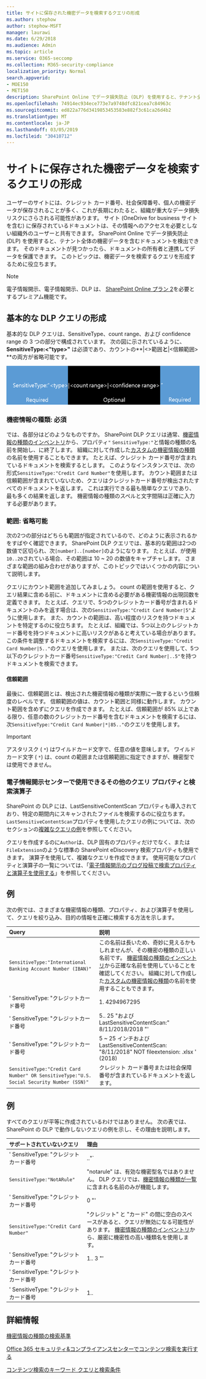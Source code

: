 ```yaml
---
title: サイトに保存された機密データを検索するクエリの形成
ms.author: stephow
author: stephow-MSFT
manager: laurawi
ms.date: 6/29/2018
ms.audience: Admin
ms.topic: article
ms.service: O365-seccomp
ms.collection: M365-security-compliance
localization_priority: Normal
search.appverid:
- MOE150
- MET150
description: SharePoint Online でデータ損失防止 (DLP) を使用すると、テナント全体の機密データを含むドキュメントを検出できます。 そのドキュメントが見つかったら、ドキュメントの所有者と連携してデータを保護できます。 このトピックは、機密データを検索するクエリを形成するために役立ちます。
ms.openlocfilehash: 74914ec934ece773e7a9748dfc821cea7c84963c
ms.sourcegitcommit: ed822a776d3419853453583e882f3c61ca26d4b2
ms.translationtype: MT
ms.contentlocale: ja-JP
ms.lasthandoff: 03/05/2019
ms.locfileid: "30410712"
---
```

# <a name="form-a-query-to-find-sensitive-data-stored-on-sites"></a>サイトに保存された機密データを検索するクエリの形成

ユーザーのサイトには、クレジット カード番号、社会保障番号、個人の機密データが保存されることが多く、これが長期にわたると、組織が重大なデータ損失リスクにさらされる可能性があります。 サイト (OneDrive for business サイトを含む) に保存されているドキュメントは、その情報へのアクセスを必要としない組織外のユーザーと共有できます。 SharePoint Online でデータ損失防止 (DLP) を使用すると、テナント全体の機密データを含むドキュメントを検出できます。 そのドキュメントが見つかったら、ドキュメントの所有者と連携してデータを保護できます。 このトピックは、機密データを検索するクエリを形成するために役立ちます。
  
> [!NOTE]
> 電子情報開示、電子情報開示、DLP は、 [SharePoint Online プラン 2](https://go.microsoft.com/fwlink/?LinkId=510080)を必要とするプレミアム機能です。 
  
## <a name="forming-a-basic-dlp-query"></a>基本的な DLP クエリの形成

基本的な DLP クエリは、SensitiveType、count range、および confidence range の 3 つの部分で構成されています。 次の図に示されているように、 **SensitiveType:\<"type\>"** は必須であり、カウントの**|\<\>範囲**と**|\<信頼範囲\> **の両方が省略可能です。 
  
![必須とオプションに分割されるクエリの例](media/DLP-query-example-text.png)
  
### <a name="sensitive-type---required"></a>機密情報の種類: 必須

では、各部分はどのようなものですか。 SharePoint DLP クエリは通常、[機密情報の種類のインベントリ](https://go.microsoft.com/fwlink/?LinkID=509999)から、プロパティ`"` `SensitiveType:"`と情報の種類の名前を開始し、に終了します。 組織に対して作成した[カスタムの機密情報の種類](create-a-custom-sensitive-information-type.md)の名前を使用することもできます。 たとえば、クレジット カード番号が含まれているドキュメントを検索するとします。 このようなインスタンスでは、次の形式`SensitiveType:"Credit Card Number"`を使用します。 カウント範囲または信頼範囲が含まれていないため、クエリはクレジットカード番号が検出されたすべてのドキュメントを返します。 これは実行できる最も簡単なクエリであり、最も多くの結果を返します。 機密情報の種類のスペルと文字間隔は正確に入力する必要があります。 
  
### <a name="ranges---optional"></a>範囲: 省略可能

次の2つの部分はどちらも範囲が指定されているので、どのように表示されるかをすばやく確認できます。 SharePoint DLP クエリでは、基本的な範囲は2つの数値で区切られ、次`[number]..[number]`のようになります。 たとえば、が使用`10..20`されている場合、その範囲は 10 ~ 20 の数値をキャプチャします。 さまざまな範囲の組み合わせがありますが、このトピックではいくつかの内容について説明します。 
  
クエリにカウント範囲を追加してみましょう。 count の範囲を使用すると、クエリ結果に含める前に、ドキュメントに含める必要がある機密情報の出現回数を定義できます。 たとえば、クエリで、5つのクレジットカード番号が含まれるドキュメントのみを返す場合は、次の`SensitiveType:"Credit Card Number|5"`ように使用します。 また、カウントの範囲は、高い程度のリスクを持つドキュメントを特定するのに役立ちます。 たとえば、組織では、5つ以上のクレジットカード番号を持つドキュメントに高いリスクがあると考えている場合があります。 この条件を調整するドキュメントを検索するには、次`SensitiveType:"Credit Card Number|5.."`のクエリを使用します。 または、次のクエリを使用して、5つ以下のクレジットカード番号`SensitiveType:"Credit Card Number|..5"`を持つドキュメントを検索できます。 
  
#### <a name="confidence-range"></a>信頼範囲

最後に、信頼範囲とは、検出された機密情報の種類が実際に一致するという信頼度のレベルです。 信頼範囲の値は、カウント範囲と同様に動作します。 カウント範囲を含めずにクエリを作成できます。 たとえば、信頼範囲が 85% 以上である限り、任意の数のクレジットカード番号を含むドキュメントを検索するには、次`SensitiveType:"Credit Card Number|*|85.."`のクエリを使用します。 
  
> [!IMPORTANT]
> アスタリスク ( `*`) はワイルドカード文字で、任意の値を意味します。 ワイルドカード文字 ( `*`) は、count の範囲または信頼範囲に指定できますが、機密型では使用できません。 
  
### <a name="additional-query-properties-and-search-operators-available-in-the-ediscovery-center"></a>電子情報開示センターで使用できるその他のクエリ プロパティと検索演算子

SharePoint の DLP には、LastSensitiveContentScan プロパティも導入されており、特定の期間内にスキャンされたファイルを検索するのに役立ちます。 `LastSensitiveContentScan`プロパティを使用したクエリの例については、次のセクションの[複雑なクエリの例](form-a-query-to-find-sensitive-data-stored-on-sites.md#BKMK_ExamplesOfComplexQueries)を参照してください。 
  
クエリを作成するのに`Author`は、DLP 固有のプロパティだけでなく、または`FileExtension`のような標準の SharePoint eDiscovery 検索プロパティも使用できます。 演算子を使用して、複雑なクエリを作成できます。 使用可能なプロパティと演算子の一覧については、「[電子情報開示のブログ投稿で検索プロパティと演算子を使用する](https://go.microsoft.com/fwlink/?LinkId=510093)」を参照してください。 
  
## <a name="examples-of-complex-queries"></a>例

次の例では、さまざまな機密情報の種類、プロパティ、および演算子を使用して、クエリを絞り込み、目的の情報を正確に検索する方法を示します。
  
|**Query**|**説明**|
|:-----|:-----|
| `SensitiveType:"International Banking Account Number (IBAN)"` <br/> |この名前は長いため、奇妙に見えるかもしれませんが、その機密の種類の正しい名前です。 [機密情報の種類のインベントリ](https://go.microsoft.com/fwlink/?LinkID=509999)から正確な名前を使用していることを確認してください。 組織に対して作成した[カスタムの機密情報の種類](create-a-custom-sensitive-information-type.md)の名前を使用することもできます。  <br/> |
| ' SensitiveType: "クレジットカード番号|1. 4294967295|1.. 100 "' <br/> |これにより、機密の種類 "クレジットカード番号" に少なくとも1つ一致するドキュメントが返されます。 各範囲の値は、それぞれの最小値と最大値です。 このクエリはより簡単に記述する`SensitiveType:"Credit Card Number"`ことができますが、おもしろいのはどこにありますか。  <br/> |
| ' SensitiveType: "クレジットカード番号| 5.. 25 "および LastSensitiveContentScan:" 8/11/2018/2018 "' <br/> |これにより、2018年8月11日から2018にスキャンされた5-25 クレジットカード番号を持つドキュメントが返されます。  <br/> |
| ' SensitiveType: "クレジットカード番号| 5 ~ 25 インチおよび LastSensitiveContentScan: "8/11/2018" NOT fileextension: .xlsx ' (2018) <br/> |これにより、2018年8月11日から2018にスキャンされた5-25 クレジットカード番号を持つドキュメントが返されます。 .xlsx 拡張子を持つファイルは、クエリの結果に含まれていません。  `FileExtension`は、クエリに含めることができる、多くのプロパティの1つです。 詳細については、「[電子情報開示で検索プロパティと演算子を使用する](https://go.microsoft.com/fwlink/?LinkId=510093)」を参照してください。  <br/> |
| `SensitiveType:"Credit Card Number" OR SensitiveType:"U.S. Social Security Number (SSN)"` <br/> |クレジット カード番号または社会保障番号が含まれているドキュメントを返します。  <br/> |
   
## <a name="examples-of-queries-to-avoid"></a>例

すべてのクエリが平等に作成されているわけではありません。 次の表では、SharePoint の DLP で動作しないクエリの例を示し、その理由を説明します。
  
|**サポートされていないクエリ**|**理由**|
|:-----|:-----|
| ' SensitiveType: "クレジットカード番号|.."` <br/> |少なくとも 1 つの値を追加する必要があります。  <br/> |
| `SensitiveType:"NotARule"` <br/> |"notarule" は、有効な機密型名ではありません。 DLP クエリでは、[機密情報の種類が一覧](https://go.microsoft.com/fwlink/?LinkID=509999)に含まれる名前のみが機能します。  <br/> |
| ' SensitiveType: "クレジットカード番号|0 "' <br/> |0は、範囲内の最小値または最大値のいずれかとしては有効ではありません。  <br/> |
| `SensitiveType:"Credit Card Number"` <br/> |"クレジット" と "カード" の間に空白のスペースがあると、クエリが無効になる可能性があります。 [機密情報の種類のインベントリ](https://go.microsoft.com/fwlink/?LinkID=509999)から、厳密に機密性の高い種類名を使用します。  <br/> |
| ' SensitiveType: "クレジットカード番号|1.. 3 "' <br/> |2つのピリオドの部分は、スペースで区切る必要があります。  <br/> |
| ' SensitiveType: "クレジットカード番号| |1..|80.. "' <br/> |パイプの区切り文字が多すぎます (|). 代わりに、次の形式に従います。 ' SensitiveType: "クレジットカード番号|1..|80.. "' <br/> |
| ' SensitiveType: "クレジットカード番号|1..|80.. 101 "' <br/> |信頼度の値はパーセンテージを表しているため、100を超えることはできません。 1 ～ 100 の数値を選択してください。  <br/> |
   
## <a name="for-more-information"></a>詳細情報

[機密情報の種類の検索基準](what-the-sensitive-information-types-look-for.md)
  
[Office 365 セキュリティ&amp;コンプライアンスセンターでコンテンツ検索を実行する](run-a-content-search-in-the-security-and-compliance-center.md)
  
[コンテンツ検索のキーワード クエリと検索条件](keyword-queries-and-search-conditions.md)
  

